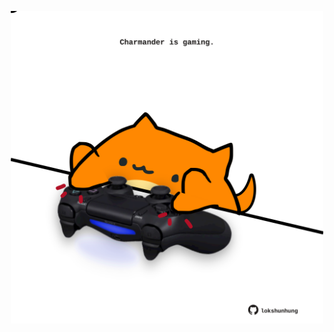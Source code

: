 <!-- built at 23/02/2025, 06:00:51 UTC -->
<p align="center">
  <img width="500" height="500" src="./ReadmeImage.svg">
</p>
